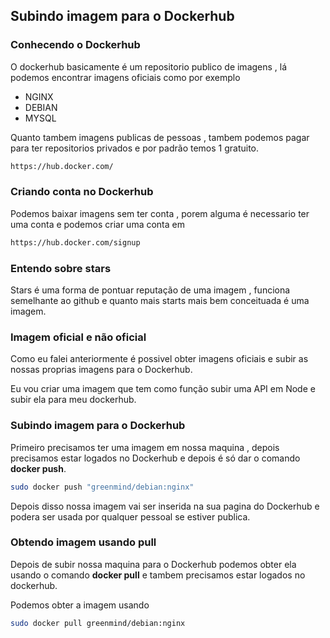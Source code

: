 ## Subindo imagem para o Dockerhub

### Conhecendo o Dockerhub
O dockerhub basicamente é um repositorio publico de imagens , lá podemos encontrar imagens oficiais como por exemplo
- NGINX
- DEBIAN
- MYSQL

Quanto tambem imagens publicas de pessoas , tambem podemos pagar para ter repositorios privados e por padrão temos 1 gratuito. 
```sh
https://hub.docker.com/
```


### Criando conta no Dockerhub
Podemos baixar imagens sem ter conta , porem alguma é necessario ter uma conta e podemos criar uma conta em
```sh
https://hub.docker.com/signup
```

### Entendo sobre stars
Stars é uma forma de pontuar reputação de uma imagem , funciona semelhante ao github e quanto mais starts mais bem conceituada é uma imagem.

### Imagem oficial e não oficial
Como eu falei anteriormente é possivel obter imagens oficiais e subir as nossas proprias imagens para o Dockerhub.

Eu vou criar uma imagem que tem como função subir uma API em Node e subir ela para meu dockerhub.

### Subindo imagem para o Dockerhub
Primeiro precisamos ter uma imagem em nossa maquina , depois precisamos estar logados no Dockerhub e depois é só dar o comando **docker push**.
```sh
sudo docker push "greenmind/debian:nginx"
```

Depois disso nossa imagem vai ser inserida na sua pagina do Dockerhub e podera ser usada por qualquer pessoal se estiver publica.

### Obtendo imagem usando pull
Depois de subir nossa maquina para o Dockerhub podemos obter ela usando o comando **docker pull** e tambem precisamos estar logados no dockerhub.

Podemos obter a imagem usando
```sh
sudo docker pull greenmind/debian:nginx
```